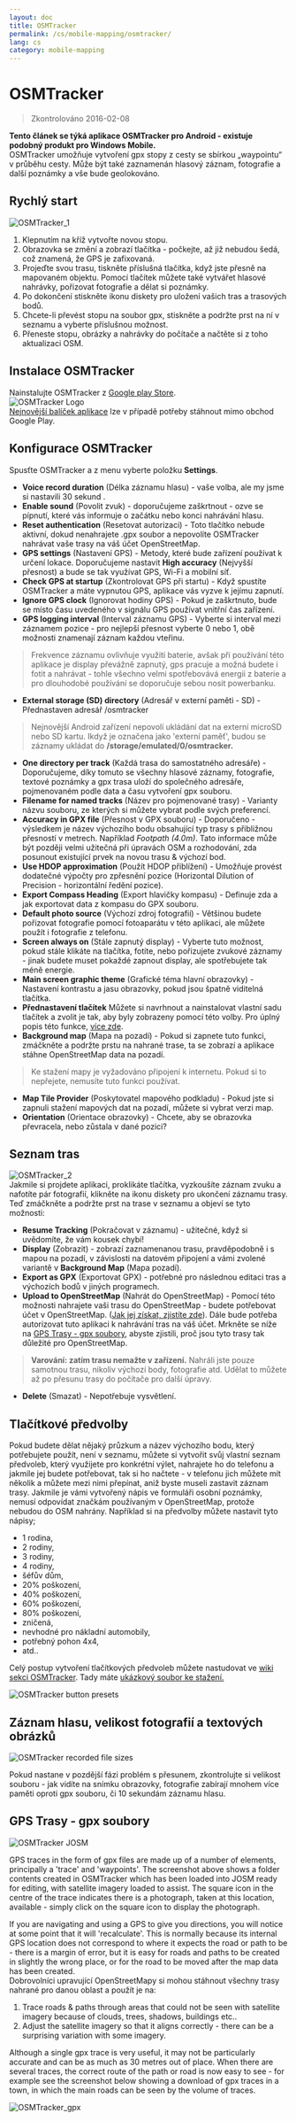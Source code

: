 ```yaml
---
layout: doc
title: OSMTracker
permalink: /cs/mobile-mapping/osmtracker/
lang: cs
category: mobile-mapping
---
```


OSMTracker
==============

> Zkontrolováno 2016-02-08
  
**Tento článek se týká aplikace OSMTracker pro Android - existuje podobný produkt pro Windows Mobile.**  
OSMTracker umožňuje vytvoření gpx stopy z cesty se sbírkou „waypointu“ v průběhu cesty. Může být také zaznamenán hlasový záznam, fotografie a další poznámky a vše bude geolokováno.

Rychlý start
-----------

![OSMTracker_1][]  

1. Klepnutím na kříž vytvořte novou stopu.  
2. Obrazovka se změní a zobrazí tlačítka - počkejte, až již nebudou šedá, což znamená, že GPS je zafixovaná.  
3. Projeďte svou trasu, tiskněte příslušná tlačítka, když jste přesně na mapovaném objektu. Pomocí tlačítek můžete také vytvářet hlasové nahrávky, pořizovat fotografie a dělat si poznámky.  
4. Po dokončení stiskněte ikonu diskety pro uložení vašich tras a trasových bodů.  
5. Chcete-li převést stopu na soubor gpx, stiskněte a podržte prst na ní v seznamu a vyberte příslušnou možnost.  
6. Přeneste stopu, obrázky a nahrávky do počítače a načtěte si z toho aktualizaci OSM.  


Instalace OSMTracker
-------------------------

Nainstalujte OSMTracker z [Google play Store](https://play.google.com/store/apps/details?id=net.osmtracker&hl=cs).  
![OSMTracker Logo][]  
[Nejnovější balíček aplikace](https://drive.google.com/folderview?id=0BxxhTXmYjyeSSjg1MFhJWnJLams#list) lze v případě potřeby stáhnout mimo obchod Google Play.  


Konfigurace OSMTracker
------------------------

Spusťte OSMTracker a z menu vyberte položku **Settings**.  

-  **Voice record duration** (Délka záznamu hlasu) - vaše volba, ale my jsme si nastavili 30 sekund .  
-  **Enable sound** (Povolit zvuk) - doporučujeme zaškrtnout - ozve se pípnutí, které vás informuje o začátku nebo konci nahrávání hlasu.  
-  **Reset  authentication** (Resetovat autorizaci) - Toto tlačítko nebude aktivní, dokud nenahrajete .gpx soubor a nepovolíte OSMTracker nahrávat vaše trasy na váš účet OpenStreetMap.  
-  **GPS settings** (Nastavení GPS) - Metody, které bude zařízení používat k určení lokace. Doporučujeme nastavit **High accuracy** (Nejvyšší přesnost) a bude se tak využívat GPS, Wi-Fi a mobilní síť.  
-  **Check GPS at startup** (Zkontrolovat GPS při startu) - Když spustíte OSMTracker a máte vypnutou GPS, aplikace vás vyzve k jejímu zapnutí.
-  **Ignore GPS clock** (Ignorovat hodiny GPS) - Pokud je zaškrtnuto, bude se místo času uvedeného v signálu GPS používat vnitřní čas zařízení.  
-  **GPS logging interval** (Interval záznamu GPS) - Vyberte si interval mezi záznamem pozice - pro nejlepší přesnost vyberte 0 nebo 1, obě možnosti znamenají záznam každou vteřinu.  

> Frekvence záznamu ovlivňuje využití baterie, avšak při používání této aplikace je display převážně zapnutý, gps pracuje a možná budete i fotit a nahrávat - tohle všechno velmi spotřebovává energii z baterie a pro dlouhodobé používání se doporučuje sebou nosit powerbanku.  

-  **External storage (SD) directory** (Adresář v externí paměti - SD) - Přednastaven adresář /osmtracker  

> Nejnovější Android zařízení nepovolí ukládání dat na externí microSD nebo SD kartu. Ikdyž je označena jako 'externí paměť', budou se záznamy ukládat do **/storage/emulated/0/osmtracker.**  

-  **One directory per track** (Každá trasa do samostatného adresáře) - Doporučujeme, díky tomuto se všechny hlasové záznamy, fotografie, textové poznámky a gpx trasa uloží do společného adresáře, pojmenovaném podle data a času vytvoření gpx souboru.  
-  **Filename for named tracks** (Název pro pojmenované trasy) - Varianty názvu souboru, ze kterých si můžete vybrat podle svých preferencí.  
-  **Accuracy in GPX file** (Přesnost v GPX souboru) - Doporučeno - výsledkem je název výchozího bodu obsahující typ trasy s přibližnou přesností v metrech. Například *Footpath (4.0m)*. Tato informace může být později velmi užitečná při úpravách OSM a rozhodování, zda posunout existující prvek na novou trasu & výchozí bod.   
-  **Use HDOP approximation** (Použít HDOP přiblížení) - Umožňuje provést dodatečné výpočty pro zpřesnění pozice (Horizontal Dilution of Precision - horizontální ředění pozice).  
-  **Export Compass Heading** (Export hlavičky kompasu) - Definuje zda a jak exportovat data z kompasu do GPX souboru.  
-  **Default photo source** (Výchozí zdroj fotografií) - Většinou budete pořizovat fotografie pomocí fotoaparátu v této aplikaci, ale můžete použít i fotografie z telefonu.  
-  **Screen always on** (Stále zapnutý display) - Vyberte tuto možnost, pokud stále klikáte na tlačítka, fotíte, nebo pořizujete zvukové záznamy - jinak budete muset pokaždé zapnout display, ale spotřebujete tak méně energie.  
-  **Main screen graphic theme** (Grafické téma hlavní obrazovky) - Nastavení kontrastu a jasu obrazovky, pokud jsou špatně viditelná tlačítka.  
-  **Přednastavení tlačítek** Můžete si navrhnout a nainstalovat vlastní sadu tlačítek a zvolit je tak, aby byly zobrazeny pomocí této volby. Pro úplný popis této funkce, [více zde](/cs/mobile-mapping/osmtracker/#button-presets).   
-  **Background map** (Mapa na pozadí) - Pokud si zapnete tuto funkci, zmáčkněte a podržte prstu na nahrané trase, ta se zobrazí a aplikace stáhne OpenStreetMap data na pozadí.  

> Ke stažení mapy je vyžadováno připojení k internetu. Pokud si to nepřejete, nemusíte tuto funkci používat.  

-  **Map Tile Provider** (Poskytovatel mapového podkladu) - Pokud jste si zapnuli stažení mapových dat na pozadí, můžete si vybrat verzi map.  
-  **Orientation** (Orientace obrazovky) - Chcete, aby se obrazovka převracela, nebo zůstala v dané pozici?  

Seznam tras
--------------

![OSMTracker_2][]  
Jakmile si projdete aplikaci, proklikáte tlačítka, vyzkoušíte záznam zvuku a nafotíte pár fotografií, klikněte na ikonu diskety pro ukončení záznamu trasy. Teď zmáčkněte a podržte prst na trase v seznamu a objeví se tyto možnosti:  

-  **Resume Tracking** (Pokračovat v záznamu) - užitečné, když si uvědomíte, že vám kousek chybí!  
-  **Display** (Zobrazit) - zobrazí zaznamenanou trasu, pravděpodobně i s mapou na pozadí, v závislosti na datovém připojení a vámi zvolené variantě v **Background Map** (Mapa pozadí).  
-  **Export as GPX** (Exportovat GPX) - potřebné pro následnou editaci tras a výchozích bodů v jiných programech.  
-  **Upload to OpenStreetMap** (Nahrát do OpenStreetMap) - Pomocí této možnosti nahrajete vaši trasu do OpenStreetMap - budete potřebovat účet v OpenStreetMap. ([Jak jej získat, zjistíte zde](/cs/beginner/start-osm/)). Dále bude potřeba autorizovat tuto aplikaci k nahrávání tras na váš účet. Mrkněte se níže na [GPS Trasy - gpx soubory](/cs/mobile-mapping/osmtracker/#gps-traces--gpx-files), abyste zjistili, proč jsou tyto trasy tak důležité pro OpenStreetMap.  

> **Varování: zatím trasu nemažte v zařízení.** Nahráli jste pouze samotnou trasu, nikoliv výchozí body, fotografie atd. Udělat to můžete až po přesunu trasy do počítače pro další úpravy.  

-  **Delete** (Smazat) - Nepotřebuje vysvětlení.  


Tlačítkové předvolby
--------------

Pokud budete dělat nějaký průzkum a název výchozího bodu, který potřebujete použít, není v seznamu, můžete si vytvořit svůj vlastní seznam předvoleb, který využijete pro konkrétní výlet, nahrajete ho do telefonu a jakmile jej budete potřebovat, tak si ho načtete - v telefonu jich můžete mít několik a můžete mezi nimi přepínat, aniž byste museli zastavit záznam trasy. Jakmile je vámi vytvořený nápis ve formuláři osobní poznámky, nemusí odpovídat značkám používaným v OpenStreetMap, protože nebudou do OSM nahrány. Například si na předvolby můžete nastavit tyto nápisy;  

- 1 rodina,  
- 2 rodiny,  
- 3 rodiny,  
- 4 rodiny,  
- šéfův dům,  
- 20% poškození,  
- 40% poškození,  
- 60% poškození,  
- 80% poškození,  
- zničená,  
- nevhodné pro nákladní automobily,  
- potřebný pohon 4x4,  
- atd..  

Celý postup vytvoření tlačítkových předvoleb můžete nastudovat ve [wiki sekci OSMTracker](https://github.com/nguillaumin/osmtracker-android/wiki/Custom-buttons-layouts). Tady máte [ukázkový soubor ke stažení.](/files/R_of_Way.xml)  

![OSMTracker button presets][]  


Záznam hlasu, velikost fotografií a textových obrázků  
-----------------------------------------------  

![OSMTracker recorded file sizes][]  

Pokud nastane v pozdější fázi problém s přesunem, zkontrolujte si velikost souboru - jak vidíte na snímku obrazovky, fotografie zabírají mnohem více paměti oproti gpx souboru, či 10 sekundám záznamu hlasu.  


GPS Trasy - gpx soubory
----------------------  

![OSMTracker JOSM][]  

GPS traces in the form of gpx files are made up of a number of elements, principally a 'trace' and 'waypoints'. The screenshot above shows a folder contents created in OSMTracker which has been loaded into JOSM ready for editing, with satellite imagery loaded to assist. The square icon in the centre of the trace indicates there is a photograph, taken at this location, available - simply click on the square icon to display the photograph.  

If you are navigating and using a GPS to give you directions, you will notice at some point that it will 'recalculate'. This is normally because its internal GPS location does not correspond to where it expects the road or path to be - there is a margin of error, but it is easy for roads and paths to be created in slightly the wrong place, or for the road to be moved after the map data has been created.  
Dobrovolníci upravující OpenStreetMapy si mohou stáhnout všechny trasy nahrané pro danou oblast a použít je na:  

1. Trace roads & paths through areas that could not be seen with satellite imagery because of clouds, trees, shadows, buildings etc..  
2. Adjust the satellite imagery so that it aligns correctly - there can be a surprising variation with some imagery.  

Although a single gpx trace is very useful, it may not be particularly accurate and can be as much as 30 metres out of place. When there are several traces, the correct route of the path or road is now easy to see - for example see the screenshot below showing a download of gpx traces in a town, in which the main roads can be seen by the volume of traces.  

![OSMTracker_gpx][] 




[OSMTracker Logo]: /images/mobile-mapping/osmtracker_logo.png
[OSMTracker_1]: /images/mobile-mapping/OSMTracker_1.png
[OSMTracker_2]: /images/mobile-mapping/OSMTracker_2.png
[OSMTracker button presets]: /images/mobile-mapping/OSMTracker_presets.png
[OSMTracker recorded file sizes]: /images/mobile-mapping/OSMTracker_files.png
[OSMTracker_gpx]: /images/mobile-mapping/OSMTracker_gpx.png
[OSMTracker JOSM]: /images/mobile-mapping/OSMTracker_JOSM.png